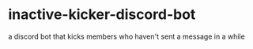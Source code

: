 # inactive-kicker-discord-bot
a discord bot that kicks members who haven't sent a message in a while
